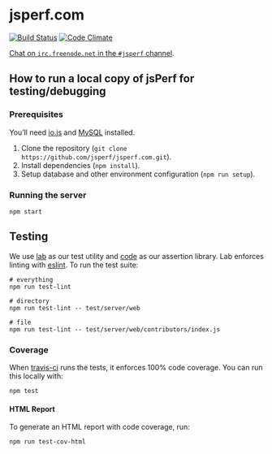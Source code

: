 # jsperf.com

[![Build Status](https://travis-ci.org/jsperf/jsperf.com.svg?branch=master)](https://travis-ci.org/jsperf/jsperf.com) [![Code Climate](https://codeclimate.com/github/jsperf/jsperf.com/badges/gpa.svg)](https://codeclimate.com/github/jsperf/jsperf.com)

[Chat on `irc.freenode.net` in the `#jsperf` channel](https://webchat.freenode.net/?channels=jsperf).

## How to run a local copy of jsPerf for testing/debugging

### Prerequisites

You’ll need [io.js](https://iojs.org/en/index.html) and [MySQL](https://www.mysql.com/downloads/) installed.

1. Clone the repository (`git clone https://github.com/jsperf/jsperf.com.git`).
2. Install dependencies (`npm install`).
3. Setup database and other environment configuration (`npm run setup`).

### Running the server

```
npm start
```

## Testing

We use [lab](https://github.com/hapijs/lab) as our test utility and [code](https://github.com/hapijs/code) as our assertion library. Lab enforces linting with [eslint](http://eslint.org/). To run the test suite:

```
# everything
npm run test-lint

# directory
npm run test-lint -- test/server/web

# file
npm run test-lint -- test/server/web/contributors/index.js
```

### Coverage

When [travis-ci](https://travis-ci.org/) runs the tests, it enforces 100% code coverage. You can run this locally with:

```
npm test
```

#### HTML Report

To generate an HTML report with code coverage, run:

```
npm run test-cov-html
```
